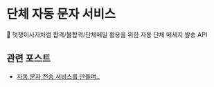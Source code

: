 # 단체 자동 문자 서비스
🐯 멋쟁이사자처럼 합격/불합격/단체메일 활용을 위한 자동 단체 메세지 발송 API

## 관련 포스트
- [자동 문자 전송 서비스를 만들며.. ](https://velog.io/@minsgy/%EC%9E%90%EB%8F%99-%EB%AC%B8%EC%9E%90-%EC%A0%84%EC%86%A1-%EC%8B%9C%EC%8A%A4%ED%85%9C-%EB%A7%8C%EB%93%A4%EA%B8%B0)
